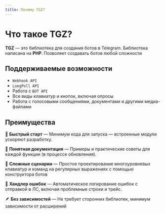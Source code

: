 ```yaml
---
title: Почему TGZ?
---
```


# Что такое TGZ?
**TGZ** — это библиотека для создания ботов в Telegram. Библиотека написана на **PHP**. Позволяет создавать ботов любой сложности

## Поддерживаемые возможности
* `Webhook API`
* `LongPoll API`
* Работа с `BOT API`
* Все виды клавиатур и кнопок, включая опросы
* Работа с голосовыми сообщениями, документами и другими медиа-файлами

## Преимущества
🚀 **Быстрый старт**
— Минимум кода для запуска — встроенные модули ускоряют разработку.

📝 **Понятная документация**
— Примеры и практические советы для каждой функции (в процессе обновления).

🤖 **Сложные сценарии**
— Простое проектирование многоуровневых клавиатур и команд на регулярных выражениях с помощью конструктора ботов

🐞 **Хандлер ошибок**
— Автоматическое логирование ошибок с отправкой в ЛС, включая проблемные строки и трейс.

🪶 **Без зависимостей**
— Не требует сторонних библиотек, минимум зависимости от расширений
    